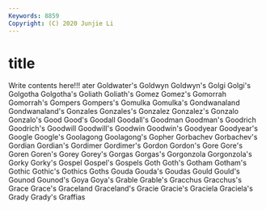 ```yaml
---
Keywords: 8859
Copyright: (C) 2020 Junjie Li
---
```


# title

Write contents here!!!
ater 
Goldwater's 
Goldwyn 
Goldwyn's 
Golgi 
Golgi's 
Golgotha 
Golgotha's
Goliath 
Goliath's 
Gomez 
Gomez's 
Gomorrah 
Gomorrah's 
Gompers 
Gompers's 
Gomulka 
Gomulka's
Gondwanaland 
Gondwanaland's 
Gonzales 
Gonzales's 
Gonzalez 
Gonzalez's 
Gonzalo 
Gonzalo's 
Good 
Good's
Goodall 
Goodall's 
Goodman 
Goodman's 
Goodrich 
Goodrich's 
Goodwill 
Goodwill's 
Goodwin 
Goodwin's
Goodyear 
Goodyear's 
Google 
Google's 
Goolagong 
Goolagong's 
Gopher 
Gorbachev 
Gorbachev's 
Gordian
Gordian's 
Gordimer 
Gordimer's 
Gordon 
Gordon's 
Gore 
Gore's 
Goren 
Goren's 
Gorey
Gorey's 
Gorgas 
Gorgas's 
Gorgonzola 
Gorgonzola's 
Gorky 
Gorky's 
Gospel 
Gospel's 
Gospels
Goth 
Goth's 
Gotham 
Gotham's 
Gothic 
Gothic's 
Gothics 
Goths 
Gouda 
Gouda's
Goudas 
Gould 
Gould's 
Gounod 
Gounod's 
Goya 
Goya's 
Grable 
Grable's 
Gracchus
Gracchus's 
Grace 
Grace's 
Graceland 
Graceland's 
Gracie 
Gracie's 
Graciela 
Graciela's 
Grady
Grady's 
Graffias 

